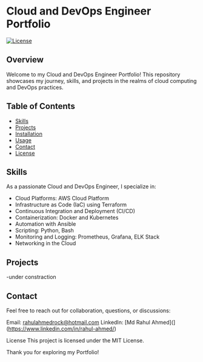 # Cloud and DevOps Engineer Portfolio

[![License](https://img.shields.io/badge/License-MIT-blue.svg)](LICENSE)

## Overview

Welcome to my Cloud and DevOps Engineer Portfolio! This repository showcases my journey, skills, and projects in the realms of cloud computing and DevOps practices.

## Table of Contents

- [Skills](#skills)
- [Projects](#projects)
- [Installation](#installation)
- [Usage](#usage)
- [Contact](#contact)
- [License](#license)

## Skills

As a passionate Cloud and DevOps Engineer, I specialize in:

- Cloud Platforms: AWS Cloud Platform
- Infrastructure as Code (IaC) using Terraform
- Continuous Integration and Deployment (CI/CD)
- Containerization: Docker and Kubernetes
- Automation with Ansible
- Scripting: Python, Bash
- Monitoring and Logging: Prometheus, Grafana, ELK Stack
- Networking in the Cloud

## Projects

-under constraction

## Contact
Feel free to reach out for collaboration, questions, or discussions:

Email: rahulahmedrock@hotmail.com
LinkedIn: [Md Rahul Ahmed](](https://www.linkedin.com/in/rahul-ahmed/)

License
This project is licensed under the MIT License.

Thank you for exploring my Portfolio!
